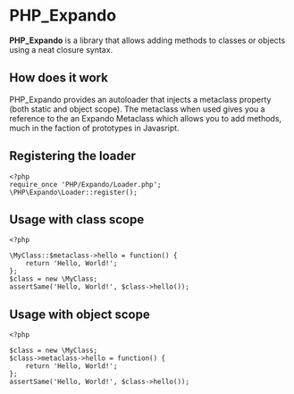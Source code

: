 PHP_Expando
===========

**PHP_Expando** is a library that allows adding methods to classes or objects using a neat closure syntax.

How does it work
----------------

PHP_Expando provides an autoloader that injects a metaclass property (both static and object scope). The metaclass when used gives you a reference to the an Expando Metaclass which allows you to add methods, much in the faction of prototypes in Javasript.

Registering the loader
----------------------

    <?php
    require_once 'PHP/Expando/Loader.php';
    \PHP\Expando\Loader::register();

Usage with class scope
----------------------

    <?php
   
    \MyClass::$metaclass->hello = function() {
        return 'Hello, World!';
    };
    $class = new \MyClass;
    assertSame('Hello, World!', $class->hello());

Usage with object scope
-----------------------

	<?php
   
    $class = new \MyClass;
    $class->metaclass->hello = function() {
        return 'Hello, World!';
    };
    assertSame('Hello, World!', $class->hello());
